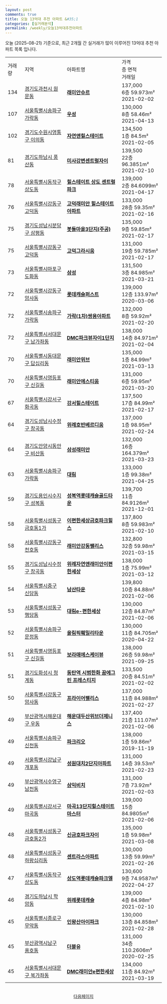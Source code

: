 ```yaml
---
layout: post
comments: true
title: 오늘 13억대 추천 아파트 &#35;1
categories: [실거래분석]
permalink: /weekly/오늘13억대추천아파트
---
```


오늘 (2025-08-21) 기준으로, 최근 2개월 간 실거래가 많이 이루어진 13억대 추천 아파트 목록 입니다.

<table class="sortable">
  <tr>
    <td>거래량</td>
    <td>지역</td>
    <td>아파트명</td>
    <td>가격<br>층 면적<br>거래일</td>
  </tr>

  <tr class="item">
    <td>134</td>
    <td><a href="/apt/경기도과천시원문동">경기도과천시 원문동</a></td>
    <td style="font-weight: bold;"><a href="/apt/경기도과천시원문동래미안슈르">래미안슈르</a></td>
    <td>137,000<br>6층  59.973m²<br>2021-02-02</td>
  </tr>

  <tr class="item">
    <td>107</td>
    <td><a href="/apt/서울특별시송파구가락동">서울특별시송파구 가락동</a></td>
    <td style="font-weight: bold;"><a href="/apt/서울특별시송파구가락동우성">우성</a></td>
    <td>130,000<br>8층  58.46m²<br>2021-04-13</td>
  </tr>

  <tr class="item">
    <td>102</td>
    <td><a href="/apt/경기도수원시영통구이의동">경기도수원시영통구 이의동</a></td>
    <td style="font-weight: bold;"><a href="/apt/경기도수원시영통구이의동자연앤힐스테이트">자연앤힐스테이트</a></td>
    <td>134,500<br>1층  84.5m²<br>2021-02-05</td>
  </tr>

  <tr class="item">
    <td>81</td>
    <td><a href="/apt/경기도하남시풍산동">경기도하남시 풍산동</a></td>
    <td style="font-weight: bold;"><a href="/apt/경기도하남시풍산동미사강변센트럴자이">미사강변센트럴자이</a></td>
    <td>139,500<br>22층  96.3851m²<br>2021-02-10</td>
  </tr>

  <tr class="item">
    <td>78</td>
    <td><a href="/apt/서울특별시동작구상도동">서울특별시동작구 상도동</a></td>
    <td style="font-weight: bold;"><a href="/apt/서울특별시동작구상도동힐스테이트상도센트럴파크">힐스테이트 상도 센트럴파크</a></td>
    <td>139,000<br>2층  84.6099m²<br>2021-04-17</td>
  </tr>

  <tr class="item">
    <td>76</td>
    <td><a href="/apt/서울특별시강동구고덕동">서울특별시강동구 고덕동</a></td>
    <td style="font-weight: bold;"><a href="/apt/서울특별시강동구고덕동고덕래미안힐스테이트아파트">고덕래미안 힐스테이트아파트</a></td>
    <td>133,000<br>28층  59.35m²<br>2021-02-16</td>
  </tr>

  <tr class="item">
    <td>75</td>
    <td><a href="/apt/경기도성남시분당구삼평동">경기도성남시분당구 삼평동</a></td>
    <td style="font-weight: bold;"><a href="/apt/경기도성남시분당구삼평동봇들마을3단지(주공)">봇들마을3단지(주공)</a></td>
    <td>135,000<br>9층  59.85m²<br>2021-02-17</td>
  </tr>

  <tr class="item">
    <td>75</td>
    <td><a href="/apt/서울특별시강동구고덕동">서울특별시강동구 고덕동</a></td>
    <td style="font-weight: bold;"><a href="/apt/서울특별시강동구고덕동고덕그라시움">고덕그라시움</a></td>
    <td>131,000<br>19층  59.785m²<br>2021-02-17</td>
  </tr>

  <tr class="item">
    <td>73</td>
    <td><a href="/apt/서울특별시마포구도화동">서울특별시마포구 도화동</a></td>
    <td style="font-weight: bold;"><a href="/apt/서울특별시마포구도화동삼성">삼성</a></td>
    <td>131,500<br>3층  84.985m²<br>2021-03-21</td>
  </tr>

  <tr class="item">
    <td>72</td>
    <td><a href="/apt/서울특별시강동구암사동">서울특별시강동구 암사동</a></td>
    <td style="font-weight: bold;"><a href="/apt/서울특별시강동구암사동롯데캐슬퍼스트">롯데캐슬퍼스트</a></td>
    <td>139,000<br>12층  133.97m²<br>2020-03-06</td>
  </tr>

  <tr class="item">
    <td>72</td>
    <td><a href="/apt/서울특별시송파구가락동">서울특별시송파구 가락동</a></td>
    <td style="font-weight: bold;"><a href="/apt/서울특별시송파구가락동가락(1차)쌍용아파트">가락(1차)쌍용아파트</a></td>
    <td>132,000<br>8층  59.92m²<br>2021-02-20</td>
  </tr>

  <tr class="item">
    <td>72</td>
    <td><a href="/apt/서울특별시서대문구남가좌동">서울특별시서대문구 남가좌동</a></td>
    <td style="font-weight: bold;"><a href="/apt/서울특별시서대문구남가좌동DMC파크뷰자이1단지">DMC파크뷰자이1단지</a></td>
    <td>138,000<br>14층  84.971m²<br>2021-02-04</td>
  </tr>

  <tr class="item">
    <td>70</td>
    <td><a href="/apt/서울특별시동대문구답십리동">서울특별시동대문구 답십리동</a></td>
    <td style="font-weight: bold;"><a href="/apt/서울특별시동대문구답십리동래미안위브">래미안위브</a></td>
    <td>135,000<br>1층  84.99m²<br>2021-03-13</td>
  </tr>

  <tr class="item">
    <td>70</td>
    <td><a href="/apt/서울특별시영등포구신길동">서울특별시영등포구 신길동</a></td>
    <td style="font-weight: bold;"><a href="/apt/서울특별시영등포구신길동래미안에스티움">래미안에스티움</a></td>
    <td>131,000<br>6층  59.95m²<br>2021-03-20</td>
  </tr>

  <tr class="item">
    <td>67</td>
    <td><a href="/apt/서울특별시강서구화곡동">서울특별시강서구 화곡동</a></td>
    <td style="font-weight: bold;"><a href="/apt/서울특별시강서구화곡동강서힐스테이트">강서힐스테이트</a></td>
    <td>137,500<br>17층  84.99m²<br>2021-02-17</td>
  </tr>

  <tr class="item">
    <td>64</td>
    <td><a href="/apt/경기도성남시수정구창곡동">경기도성남시수정구 창곡동</a></td>
    <td style="font-weight: bold;"><a href="/apt/경기도성남시수정구창곡동위례호반베르디움">위례호반베르디움</a></td>
    <td>137,000<br>1층  98.95m²<br>2021-02-24</td>
  </tr>

  <tr class="item">
    <td>64</td>
    <td><a href="/apt/경기도안양시동안구비산동">경기도안양시동안구 비산동</a></td>
    <td style="font-weight: bold;"><a href="/apt/경기도안양시동안구비산동삼성래미안">삼성래미안</a></td>
    <td>132,000<br>16층  164.379m²<br>2021-03-23</td>
  </tr>

  <tr class="item">
    <td>63</td>
    <td><a href="/apt/서울특별시송파구가락동">서울특별시송파구 가락동</a></td>
    <td style="font-weight: bold;"><a href="/apt/서울특별시송파구가락동대림">대림</a></td>
    <td>133,000<br>1층  99.38m²<br>2021-04-25</td>
  </tr>

  <tr class="item">
    <td>59</td>
    <td><a href="/apt/경기도용인시수지구성복동">경기도용인시수지구 성복동</a></td>
    <td style="font-weight: bold;"><a href="/apt/경기도용인시수지구성복동성복역롯데캐슬골드타운">성복역롯데캐슬골드타운</a></td>
    <td>139,700<br>11층  84.9126m²<br>2021-12-01</td>
  </tr>

  <tr class="item">
    <td>58</td>
    <td><a href="/apt/서울특별시성동구금호동1가">서울특별시성동구 금호동1가</a></td>
    <td style="font-weight: bold;"><a href="/apt/서울특별시성동구금호동1가이편한세상금호파크힐스">이편한세상금호파크힐스</a></td>
    <td>137,800<br>8층  59.983m²<br>2021-02-10</td>
  </tr>

  <tr class="item">
    <td>58</td>
    <td><a href="/apt/서울특별시강동구천호동">서울특별시강동구 천호동</a></td>
    <td style="font-weight: bold;"><a href="/apt/서울특별시강동구천호동래미안강동팰리스">래미안강동팰리스</a></td>
    <td>132,800<br>32층  59.98m²<br>2021-03-15</td>
  </tr>

  <tr class="item">
    <td>55</td>
    <td><a href="/apt/경기도성남시수정구창곡동">경기도성남시수정구 창곡동</a></td>
    <td style="font-weight: bold;"><a href="/apt/경기도성남시수정구창곡동위례자연앤래미안이편한세상">위례자연앤래미안이편한세상</a></td>
    <td>138,000<br>1층  75.99m²<br>2021-03-12</td>
  </tr>

  <tr class="item">
    <td>54</td>
    <td><a href="/apt/서울특별시중구신당동">서울특별시중구 신당동</a></td>
    <td style="font-weight: bold;"><a href="/apt/서울특별시중구신당동남산타운">남산타운</a></td>
    <td>139,800<br>10층  84.88m²<br>2021-02-06</td>
  </tr>

  <tr class="item">
    <td>53</td>
    <td><a href="/apt/서울특별시성동구행당동">서울특별시성동구 행당동</a></td>
    <td style="font-weight: bold;"><a href="/apt/서울특별시성동구행당동대림e-편한세상">대림e-편한세상</a></td>
    <td>130,000<br>12층  84.87m²<br>2021-02-06</td>
  </tr>

  <tr class="item">
    <td>52</td>
    <td><a href="/apt/서울특별시송파구문정동">서울특별시송파구 문정동</a></td>
    <td style="font-weight: bold;"><a href="/apt/서울특별시송파구문정동올림픽훼밀리타운">올림픽훼밀리타운</a></td>
    <td>130,000<br>11층  84.705m²<br>2020-04-22</td>
  </tr>

  <tr class="item">
    <td>51</td>
    <td><a href="/apt/서울특별시영등포구신길동">서울특별시영등포구 신길동</a></td>
    <td style="font-weight: bold;"><a href="/apt/서울특별시영등포구신길동보라매에스케이뷰">보라매에스케이뷰</a></td>
    <td>138,000<br>26층  59.98m²<br>2021-09-25</td>
  </tr>

  <tr class="item">
    <td>51</td>
    <td><a href="/apt/경기도화성시청계동">경기도화성시 청계동</a></td>
    <td style="font-weight: bold;"><a href="/apt/경기도화성시청계동동탄역시범한화꿈에그린프레스티지">동탄역 시범한화 꿈에그린 프레스티지</a></td>
    <td>133,500<br>20층  84.51m²<br>2021-02-02</td>
  </tr>

  <tr class="item">
    <td>50</td>
    <td><a href="/apt/서울특별시강동구암사동">서울특별시강동구 암사동</a></td>
    <td style="font-weight: bold;"><a href="/apt/서울특별시강동구암사동프라이어팰리스">프라이어팰리스</a></td>
    <td>137,000<br>11층  84.988m²<br>2021-02-27</td>
  </tr>

  <tr class="item">
    <td>49</td>
    <td><a href="/apt/부산광역시해운대구우동">부산광역시해운대구 우동</a></td>
    <td style="font-weight: bold;"><a href="/apt/부산광역시해운대구우동해운대두산위브더제니스">해운대두산위브더제니스</a></td>
    <td>137,400<br>21층  111.07m²<br>2021-02-06</td>
  </tr>

  <tr class="item">
    <td>49</td>
    <td><a href="/apt/서울특별시송파구신천동">서울특별시송파구 신천동</a></td>
    <td style="font-weight: bold;"><a href="/apt/서울특별시송파구신천동파크리오">파크리오</a></td>
    <td>138,000<br>1층  59.86m²<br>2019-11-19</td>
  </tr>

  <tr class="item">
    <td>49</td>
    <td><a href="/apt/서울특별시강남구개포동">서울특별시강남구 개포동</a></td>
    <td style="font-weight: bold;"><a href="/apt/서울특별시강남구개포동성원대치2단지아파트">성원대치2단지아파트</a></td>
    <td>131,000<br>14층  39.53m²<br>2021-02-23</td>
  </tr>

  <tr class="item">
    <td>49</td>
    <td><a href="/apt/부산광역시수영구남천동">부산광역시수영구 남천동</a></td>
    <td style="font-weight: bold;"><a href="/apt/부산광역시수영구남천동삼익비치">삼익비치</a></td>
    <td>131,000<br>7층  73.92m²<br>2021-02-03</td>
  </tr>

  <tr class="item">
    <td>49</td>
    <td><a href="/apt/서울특별시강서구마곡동">서울특별시강서구 마곡동</a></td>
    <td style="font-weight: bold;"><a href="/apt/서울특별시강서구마곡동마곡13단지힐스테이트마스터">마곡13단지힐스테이트마스터</a></td>
    <td>139,000<br>15층  84.9805m²<br>2021-02-06</td>
  </tr>

  <tr class="item">
    <td>48</td>
    <td><a href="/apt/서울특별시성동구금호동2가">서울특별시성동구 금호동2가</a></td>
    <td style="font-weight: bold;"><a href="/apt/서울특별시성동구금호동2가신금호파크자이">신금호파크자이</a></td>
    <td>135,000<br>1층  59.98m²<br>2021-03-08</td>
  </tr>

  <tr class="item">
    <td>48</td>
    <td><a href="/apt/서울특별시성동구하왕십리동">서울특별시성동구 하왕십리동</a></td>
    <td style="font-weight: bold;"><a href="/apt/서울특별시성동구하왕십리동센트라스아파트">센트라스아파트</a></td>
    <td>130,000<br>13층  59.99m²<br>2021-02-26</td>
  </tr>

  <tr class="item">
    <td>47</td>
    <td><a href="/apt/서울특별시동작구상도동">서울특별시동작구 상도동</a></td>
    <td style="font-weight: bold;"><a href="/apt/서울특별시동작구상도동상도역롯데캐슬파크엘">상도역롯데캐슬파크엘</a></td>
    <td>130,600<br>9층  74.9587m²<br>2022-04-27</td>
  </tr>

  <tr class="item">
    <td>46</td>
    <td><a href="/apt/경기도하남시학암동">경기도하남시 학암동</a></td>
    <td style="font-weight: bold;"><a href="/apt/경기도하남시학암동위례롯데캐슬">위례롯데캐슬</a></td>
    <td>139,000<br>4층  84.98m²<br>2021-02-10</td>
  </tr>

  <tr class="item">
    <td>45</td>
    <td><a href="/apt/서울특별시종로구무악동">서울특별시종로구 무악동</a></td>
    <td style="font-weight: bold;"><a href="/apt/서울특별시종로구무악동인왕산아이파크">인왕산아이파크</a></td>
    <td>130,000<br>13층  84.858m²<br>2021-02-28</td>
  </tr>

  <tr class="item">
    <td>45</td>
    <td><a href="/apt/부산광역시남구용호동">부산광역시남구 용호동</a></td>
    <td style="font-weight: bold;"><a href="/apt/부산광역시남구용호동더블유">더블유</a></td>
    <td>131,000<br>34층  110.2606m²<br>2020-02-25</td>
  </tr>

  <tr class="item">
    <td>45</td>
    <td><a href="/apt/서울특별시서대문구북가좌동">서울특별시서대문구 북가좌동</a></td>
    <td style="font-weight: bold;"><a href="/apt/서울특별시서대문구북가좌동DMC래미안e편한세상">DMC래미안e편한세상</a></td>
    <td>134,000<br>11층  84.92m²<br>2021-03-19</td>
  </tr>

  <tr>
      <script async src="https://pagead2.googlesyndication.com/pagead/js/adsbygoogle.js?client=ca-pub-3485438051770037"
          crossorigin="anonymous"></script>
      <ins class="adsbygoogle"
          style="display:block"
          data-ad-format="fluid"
          data-ad-layout-key="-fb+5w+4e-db+86"
          data-ad-client="ca-pub-3485438051770037"
          data-ad-slot="1827090281"></ins>
      <script>
          (adsbygoogle = window.adsbygoogle || []).push({});
      </script>
  </tr>
    
</table>

<br>
<center><a href="/weekly/오늘13억대추천아파트2">다음페이지</a></center>
<br><br>
